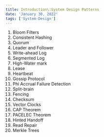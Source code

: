 ```yaml
---
title: Introduction\:System Design Patterns
date: 'January 30, 2022'
tags: ['System-Design']
---
```


1. Bloom Filters
2. Consistent Hashing
3. Quorum
4. Leader and Follower
5. Write-ahead Log
6. Segmented Log
7. High-Water mark
8. Lease
9. Heartbeat
10. Gossip Protocol
11. Phi Accrual Failure Detection
12. Split-brain
13. Fencing
14. Checksum
15. Vector Clocks
16. CAP Theorem
17. PACELEC Theorem
18. Hinted Handoff
19. Read Repair
20. Merkle Trees